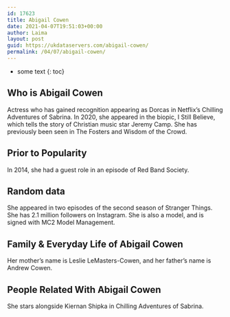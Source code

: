 ```yaml
---
id: 17623
title: Abigail Cowen
date: 2021-04-07T19:51:03+00:00
author: Laima
layout: post
guid: https://ukdataservers.com/abigail-cowen/
permalink: /04/07/abigail-cowen/
---
```


* some text
{: toc}


## Who is Abigail Cowen
                  
                  
                  
Actress who has gained recognition appearing as Dorcas in Netflix&#8217;s Chilling Adventures of Sabrina. In 2020, she appeared in the biopic, I Still Believe, which tells the story of Christian music star Jeremy Camp. She has previously been seen in The Fosters and Wisdom of the Crowd.
                  
              
            
              
            
                
                
                
## Prior to Popularity
                  
                  
                  
In 2014, she had a guest role in an episode of Red Band Society.
                  
              
            
              
            
                
                
                
## Random data
                  
                  
                  
She appeared in two episodes of the second season of Stranger Things. She has 2.1 million followers on Instagram. She is also a model, and is signed with MC2 Model Management.
                  
              
            
              
            
                
                
                
## Family & Everyday Life of Abigail Cowen
                  
                  
                  
Her mother&#8217;s name is Leslie LeMasters-Cowen, and her father&#8217;s name is Andrew Cowen.
                  
              
            
              
            
                
                
                
## People Related With Abigail Cowen
                  
                  
                  
She stars alongside Kiernan Shipka in Chilling Adventures of Sabrina.
                  
              
            
              
            
                
              
            
              
              
            
            
              
            
          
          
          